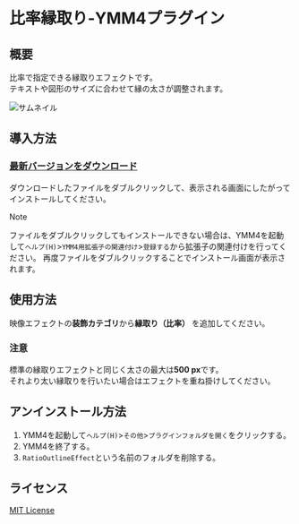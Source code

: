 # 比率縁取り-YMM4プラグイン

## 概要
比率で指定できる縁取りエフェクトです。  
テキストや図形のサイズに合わせて縁の太さが調整されます。  

![サムネイル](https://github.com/user-attachments/assets/c2e53840-7ef2-4f92-b1be-142bb0ba7969)

## 導入方法
### [最新バージョンをダウンロード](https://github.com/tetra-te/RatioOutlineEffect/releases/latest)
ダウンロードしたファイルをダブルクリックして、表示される画面にしたがってインストールしてください。
> [!NOTE]
> ファイルをダブルクリックしてもインストールできない場合は、YMM4を起動して`ヘルプ(H)`>`YMM4用拡張子の関連付け`>`登録する`から拡張子の関連付けを行ってください。
> 再度ファイルをダブルクリックすることでインストール画面が表示されます。

## 使用方法
映像エフェクトの**装飾カテゴリ**から**縁取り（比率）** を追加してください。  
### 注意
標準の縁取りエフェクトと同じく太さの最大は**500 px**です。  
それより太い縁取りを行いたい場合はエフェクトを重ね掛けしてください。

## アンインストール方法
1. YMM4を起動して`ヘルプ(H)`>`その他`>`プラグインフォルダを開く`をクリックする。
2. YMM4を終了する。
3. `RatioOutlineEffect`という名前のフォルダを削除する。

## ライセンス
[MIT License](./LICENSE)
